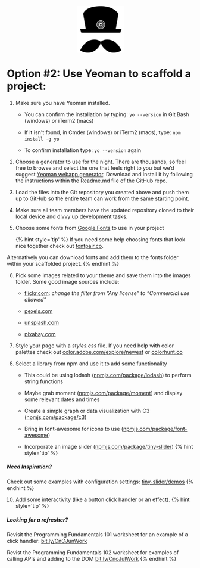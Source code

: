 <img src="images/yeoman.png" style="display: block; margin-left: auto; margin-right: auto; height:125px;">

# Option #2: Use Yeoman to scaffold a project:

1. Make sure you have Yeoman installed.

    *   You can confirm the installation by typing: `yo --version` in Git Bash (windows) or iTerm2 (macs)

    *   If it isn't found, in Cmder (windows) or iTerm2 (macs), type: `npm install ​-g yo`

    *   To confirm installation type: `yo --version` again

2. Choose a generator to use for the night. There are thousands, so feel free to browse and select the one that feels right to you but we’d suggest [Yeoman webapp generator](https://github.com/yeoman/generator-webapp). Download and install it by following the instructions within the Readme.md file of the GitHub repo.

3. Load the files into the Git repository you created above and push them up to GitHub so the entire team can work from the same starting point.

4. Make sure all team members have the updated repository cloned to their local device and divvy up development tasks.

5. Choose some fonts from [Google Fonts](https://fonts.google.com/) to use in your project
    
    {% hint style='tip' %}
If you need some help choosing fonts that look nice together check out [fontpair.co](https://fontpair.co/).

Alternatively you can download fonts and add them to the fonts folder within your scaffolded project.
    {% endhint %}

6. Pick some images related to your theme and save them into the images folder. Some good image sources include:

    * [flickr.com](https://www.flickr.com/): _change the filter from “Any license” to “Commercial use allowed”_
    
    * [pexels.com](https://www.pexels.com/)
    
    * [unsplash.com](https://unsplash.com/)
    
    * [pixabay.com](https://pixabay.com/)

7. Style your page with a _styles.css_ file. If you need help with color palettes check out [color.adobe.com/explore/newest](https://color.adobe.com/explore/newest/) or [colorhunt.co](https://colorhunt.co/)

8. Select a library from npm and use it to add some functionality

    *   This could be using lodash ([npmjs.com/package/lodash](https://www.npmjs.com/package/lodash)) to perform string functions

    *   Maybe grab moment ([npmjs.com/package/moment](https://www.npmjs.com/package/moment)) and display some relevant dates and times

    *   Create a simple graph or data visualization with C3 ([npmjs.com/package/c3](https://www.npmjs.com/package/c3))

    *   Bring in font-awesome for icons to use ([npmjs.com/package/font-awesome](https://www.npmjs.com/package/font-awesome))

    *   Incorporate an image slider ([npmjs.com/package/tiny-slider](https://www.npmjs.com/package/tiny-slider))
    {% hint style='tip' %}
##### Need Inspiration?

Check out some examples with configuration settings: 
[tiny-slider/demos](https://ganlanyuan.github.io/tiny-slider/demo/)
    {% endhint %}

10. Add some interactivity (like a button click handler or an effect).
    {% hint style='tip' %}
##### Looking for a refresher?

Revisit the Programming Fundamentals 101 worksheet for an example of a click handler: 
[bit.ly/CnCJunWork](https://bit.ly/CnCJunWork)

Revist the Programming Fundamentals 102 worksheet for examples of calling APIs and adding to the DOM
[bit.ly/CncJulWork](https://bit.ly/CncJulWork)
    {% endhint %}


